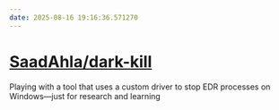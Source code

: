 ```yaml
---
date: 2025-08-16 19:16:36.571270
---
```


# [SaadAhla/dark-kill](https://github.com/SaadAhla/dark-kill)

Playing with a tool that uses a custom driver to stop EDR processes on Windows—just for research and learning